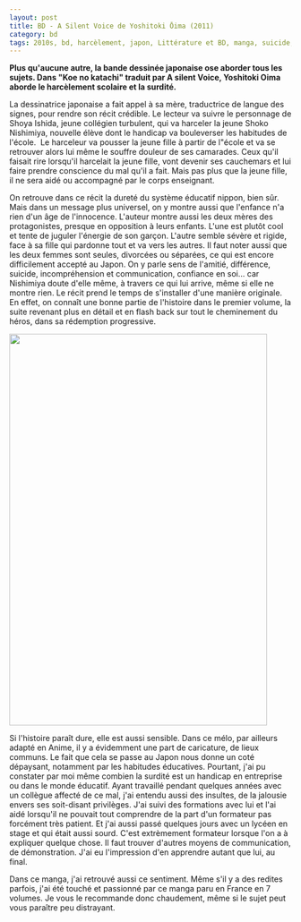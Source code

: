```yaml
---
layout: post
title: BD - A Silent Voice de Yoshitoki Ōima (2011)
category: bd
tags: 2010s, bd, harcèlement, japon, Littérature et BD, manga, suicide, surdité
---
```

**Plus qu'aucune autre, la bande dessinée japonaise ose aborder tous les sujets. Dans "Koe no katachi" traduit par A silent Voice, Yoshitoki Oima aborde le harcèlement scolaire et la surdité.**

La dessinatrice japonaise a fait appel à sa mère, traductrice de langue des signes, pour rendre son récit crédible. Le lecteur va suivre le personnage de Shoya Ishida, jeune collégien turbulent, qui va harceler la jeune Shoko Nishimiya, nouvelle élève dont le handicap va bouleverser les habitudes de l'école.  Le harceleur va pousser la jeune fille à partir de l"école et va se retrouver alors lui même le souffre douleur de ses camarades. Ceux qu'il faisait rire lorsqu'il harcelait la jeune fille, vont devenir ses cauchemars et lui faire prendre conscience du mal qu'il a fait. Mais pas plus que la jeune fille, il ne sera aidé ou accompagné par le corps enseignant.

On retrouve dans ce récit la dureté du système éducatif nippon, bien sûr. Mais dans un message plus universel, on y montre aussi que l'enfance n'a rien d'un âge de l'innocence. L'auteur montre aussi les deux mères des protagonistes, presque en opposition à leurs enfants. L'une est plutôt cool et tente de juguler l'énergie de son garçon. L'autre semble sévère et rigide, face à sa fille qui pardonne tout et va vers les autres. Il faut noter aussi que les deux femmes sont seules, divorcées ou séparées, ce qui est encore difficilement accepté au Japon. On y parle sens de l'amitié, différence, suicide, incompréhension et communication, confiance en soi... car Nishimiya doute d'elle même, à travers ce qui lui arrive, même si elle ne montre rien. Le récit prend le temps de s'installer d'une manière originale. En effet, on connaît une bonne partie de l'histoire dans le premier volume, la suite revenant plus en détail et en flash back sur tout le cheminement du héros, dans sa rédemption progressive.

<img class="aligncenter size-medium" src="http://img.manga-sanctuary.com/big/a-silent-voice-manga-volume-7-simple-241860.jpg" alt="" width="460" height="700" />

Si l'histoire paraît dure, elle est aussi sensible. Dans ce mélo, par ailleurs adapté en Anime, il y a évidemment une part de caricature, de lieux communs. Le fait que cela se passe au Japon nous donne un coté dépaysant, notamment par les habitudes éducatives. Pourtant, j'ai pu constater par moi même combien la surdité est un handicap en entreprise ou dans le monde éducatif. Ayant travaillé pendant quelques années avec un collègue affecté de ce mal, j'ai entendu aussi des insultes, de la jalousie envers ses soit-disant privilèges. J'ai suivi des formations avec lui et l'ai aidé lorsqu'il ne pouvait tout comprendre de la part d'un formateur pas forcément très patient. Et j'ai aussi passé quelques jours avec un lycéen en stage et qui était aussi sourd. C'est extrèmement formateur lorsque l'on a à expliquer quelque chose. Il faut trouver d'autres moyens de communication, de démonstration. J'ai eu l'impression d'en apprendre autant que lui, au final.

Dans ce manga, j'ai retrouvé aussi ce sentiment. Même s'il y a des redites parfois, j'ai été touché et passionné par ce manga paru en France en 7 volumes. Je vous le recommande donc chaudement, même si le sujet peut vous paraître peu distrayant.
